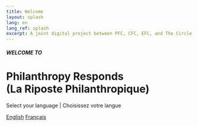 ```yaml
---
title: Welcome
layout: splash
lang: en
lang_ref: splash
excerpt: A joint digital project between PFC, CFC, EFC, and The Circle.
---
```


<h5>WELCOME TO</h5>
<h1>Philanthropy Responds<br/>(La Riposte Philanthropique)</h1>

<p>Select your language | Choisissez votre langue</p>

<a class="button--transparent" href="{{ site.baseurl }}en/">English</a>
<a class="button--transparent" href="{{ site.baseurl }}fr/">Français</a>
